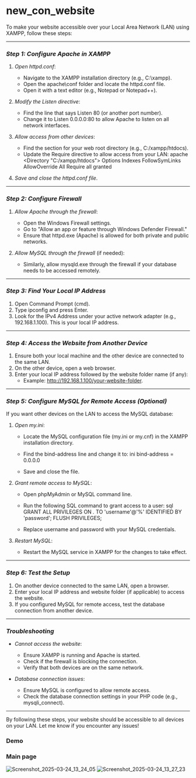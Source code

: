 # new_con_website

To make your website accessible over your Local Area Network (LAN) using XAMPP, follow these steps:

---

### *Step 1: Configure Apache in XAMPP*
1. *Open httpd.conf*:
   - Navigate to the XAMPP installation directory (e.g., C:\xampp).
   - Open the apache\conf folder and locate the httpd.conf file.
   - Open it with a text editor (e.g., Notepad or Notepad++).

2. *Modify the Listen directive*:
   - Find the line that says Listen 80 (or another port number).
   - Change it to Listen 0.0.0.0:80 to allow Apache to listen on all network interfaces.

3. *Allow access from other devices*:
   - Find the <Directory> section for your web root directory (e.g., C:/xampp/htdocs).
   - Update the Require directive to allow access from your LAN:
     apache
     <Directory "C:/xampp/htdocs">
         Options Indexes FollowSymLinks
         AllowOverride All
         Require all granted
     </Directory>
     

4. *Save and close the httpd.conf file*.

---

### *Step 2: Configure Firewall*
1. *Allow Apache through the firewall*:
   - Open the Windows Firewall settings.
   - Go to "Allow an app or feature through Windows Defender Firewall."
   - Ensure that httpd.exe (Apache) is allowed for both private and public networks.

2. *Allow MySQL through the firewall* (if needed):
   - Similarly, allow mysqld.exe through the firewall if your database needs to be accessed remotely.

---

### *Step 3: Find Your Local IP Address*
1. Open Command Prompt (cmd).
2. Type ipconfig and press Enter.
3. Look for the IPv4 Address under your active network adapter (e.g., 192.168.1.100). This is your local IP address.

---

### *Step 4: Access the Website from Another Device*
1. Ensure both your local machine and the other device are connected to the same LAN.
2. On the other device, open a web browser.
3. Enter your local IP address followed by the website folder name (if any):
   - Example: http://192.168.1.100/your-website-folder.

---

### *Step 5: Configure MySQL for Remote Access (Optional)*
If you want other devices on the LAN to access the MySQL database:
1. *Open my.ini*:
   - Locate the MySQL configuration file (my.ini or my.cnf) in the XAMPP installation directory.
   - Find the bind-address line and change it to:
     ini
     bind-address = 0.0.0.0
     
   - Save and close the file.

2. *Grant remote access to MySQL*:
   - Open phpMyAdmin or MySQL command line.
   - Run the following SQL command to grant access to a user:
     sql
     GRANT ALL PRIVILEGES ON *.* TO 'username'@'%' IDENTIFIED BY 'password';
     FLUSH PRIVILEGES;
     
   - Replace username and password with your MySQL credentials.

3. *Restart MySQL*:
   - Restart the MySQL service in XAMPP for the changes to take effect.

---

### *Step 6: Test the Setup*
1. On another device connected to the same LAN, open a browser.
2. Enter your local IP address and website folder (if applicable) to access the website.
3. If you configured MySQL for remote access, test the database connection from another device.

---

### *Troubleshooting*
- *Cannot access the website*:
  - Ensure XAMPP is running and Apache is started.
  - Check if the firewall is blocking the connection.
  - Verify that both devices are on the same network.

- *Database connection issues*:
  - Ensure MySQL is configured to allow remote access.
  - Check the database connection settings in your PHP code (e.g., mysqli_connect).

---

By following these steps, your website should be accessible to all devices on your LAN. Let me know if you encounter any issues!

### Demo
### Main page
![Screenshot_2025-03-24_13_24_05](https://github.com/user-attachments/assets/a4878969-7d32-4bd3-88a8-fbb21710245f)
![Screenshot_2025-03-24_13_27_23](https://github.com/user-attachments/assets/51e898b4-9a41-412b-88ed-74f73e276b35)


